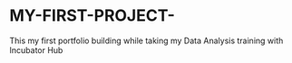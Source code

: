 # MY-FIRST-PROJECT-
This my first portfolio building while taking my Data Analysis training with Incubator Hub
